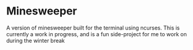 # Minesweeper
A version of minesweeper built for the terminal using ncurses. This is currently a work in progress, and is a fun side-project for me to work on during the winter break
